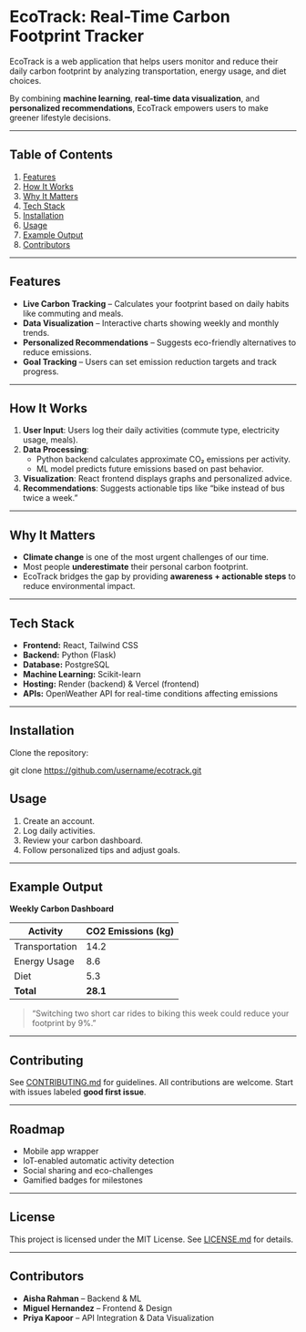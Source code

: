 # **EcoTrack: Real-Time Carbon Footprint Tracker**  

EcoTrack is a web application that helps users monitor and reduce their daily carbon footprint by analyzing transportation, energy usage, and diet choices.  

By combining **machine learning**, **real-time data visualization**, and **personalized recommendations**, EcoTrack empowers users to make greener lifestyle decisions.

---

## **Table of Contents**
1. [Features](#features)  
2. [How It Works](#how-it-works)  
3. [Why It Matters](#why-it-matters)  
4. [Tech Stack](#tech-stack)  
5. [Installation](#installation)  
6. [Usage](#usage)  
7. [Example Output](#example-output)  
9. [Contributors](#contributors)

---

## **Features**
- **Live Carbon Tracking** – Calculates your footprint based on daily habits like commuting and meals.  
- **Data Visualization** – Interactive charts showing weekly and monthly trends.  
- **Personalized Recommendations** – Suggests eco-friendly alternatives to reduce emissions.  
- **Goal Tracking** – Users can set emission reduction targets and track progress.  

---

## **How It Works**
1. **User Input**: Users log their daily activities (commute type, electricity usage, meals).  
2. **Data Processing**:  
   - Python backend calculates approximate CO₂ emissions per activity.  
   - ML model predicts future emissions based on past behavior.  
3. **Visualization**: React frontend displays graphs and personalized advice.  
4. **Recommendations**: Suggests actionable tips like “bike instead of bus twice a week.”  

---

## **Why It Matters**
- **Climate change** is one of the most urgent challenges of our time.  
- Most people **underestimate** their personal carbon footprint.  
- EcoTrack bridges the gap by providing **awareness + actionable steps** to reduce environmental impact.  

---

## **Tech Stack**
- **Frontend:** React, Tailwind CSS  
- **Backend:** Python (Flask)  
- **Database:** PostgreSQL  
- **Machine Learning:** Scikit-learn  
- **Hosting:** Render (backend) & Vercel (frontend)  
- **APIs:** OpenWeather API for real-time conditions affecting emissions  

---

## **Installation**

Clone the repository:  

git clone https://github.com/username/ecotrack.git

## Usage
1. Create an account.
2. Log daily activities.
3. Review your carbon dashboard.
4. Follow personalized tips and adjust goals.

---

## Example Output
**Weekly Carbon Dashboard**

| Activity        | CO2 Emissions (kg) |
|-----------------|--------------------|
| Transportation  | 14.2               |
| Energy Usage    | 8.6                |
| Diet            | 5.3                |
| **Total**       | **28.1**           |

> “Switching two short car rides to biking this week could reduce your footprint by 9%.”

---

## Contributing
See [CONTRIBUTING.md](CONTRIBUTING.md) for guidelines. All contributions are welcome. Start with issues labeled **good first issue**.

---

## Roadmap
- Mobile app wrapper  
- IoT-enabled automatic activity detection  
- Social sharing and eco-challenges  
- Gamified badges for milestones  

---

## License
This project is licensed under the MIT License. See [LICENSE.md](LICENSE.md) for details.

---

## Contributors
- **Aisha Rahman** – Backend & ML  
- **Miguel Hernandez** – Frontend & Design  
- **Priya Kapoor** – API Integration & Data Visualization  
